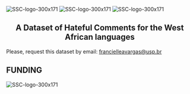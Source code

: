 ![SSC-logo-300x171](https://github.com/franciellevargas/HateBR/blob/5611312b1573cb1e5689fae64ab4ede88502ed78/.github/Logo-DCCUFMG.jpg)
![SSC-logo-300x171](https://github.com/franciellevargas/HateBR/blob/7e5fe34063f89296b17f8c255b89360dfef75761/.github/icmc.png)     ![SSC-logo-300x171](https://github.com/franciellevargas/HateBR/blob/1c2ecbc54df5719102d068370b3eca9dacea8334/.github/locus_media.png)


<h2 align="center"> A Dataset of Hateful Comments for the West African languages</h2>  

Please, request this dataset by email: francielleavargas@usp.br

<h2 align="left"> FUNDING </h2>

![SSC-logo-300x171](https://github.com/franciellevargas/HateBR/blob/main/.github/fapesp.jpg?raw=true)
